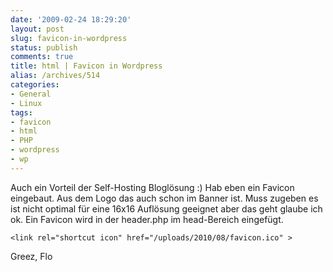 ```yaml
---
date: '2009-02-24 18:29:20'
layout: post
slug: favicon-in-wordpress
status: publish
comments: true
title: html | Favicon in Wordpress
alias: /archives/514
categories:
- General
- Linux
tags:
- favicon
- html
- PHP
- wordpress
- wp
---
```


Auch ein Vorteil der Self-Hosting Bloglösung :) Hab eben ein Favicon eingebaut. Aus dem Logo das auch schon im Banner ist. Muss zugeben es ist nicht optimal für eine 16x16 Auflösung geeignet aber das geht glaube ich ok. Ein Favicon wird in der header.php im head-Bereich eingefügt.

```
<link rel="shortcut icon" href="/uploads/2010/08/favicon.ico" >
```


Greez, Flo

